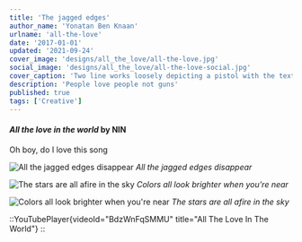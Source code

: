 ```yaml
---
title: 'The jagged edges'
author_name: 'Yonatan Ben Knaan'
urlname: 'all-the-love'
date: '2017-01-01'
updated: '2021-09-24'
cover_image: 'designs/all_the_love/all-the-love.jpg'
social_image: 'designs/all_the_love/all-the-love-social.jpg'
cover_caption: 'Two line works loosely depicting a pistol with the text - All the love in the world'
description: 'People love people not guns'
published: true
tags: ['Creative']
---
```


#### *All the love in the world* by NIN

Oh boy, do I love this song

![All the jagged edges disappear](/designs/all_the_love/all-the-wide-guns.jpg)
*All the jagged edges disappear*

![The stars are all afire in the sky](/designs/all_the_love/all-the-guns.jpg)
*Colors all look brighter when you're near*

![Colors all look brighter when you're near](/designs/all_the_love/just-a-gun.jpg)
*The stars are all afire in the sky*

::YouTubePlayer{videoId="BdzWnFqSMMU" title="All The Love In The World"}
::